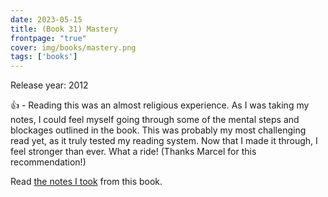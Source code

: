 ```yaml
---
date: 2023-05-15
title: (Book 31) Mastery
frontpage: "true"
cover: img/books/mastery.png
tags: ['books']
---
```


Release year: 2012

👍 - Reading this was an almost religious experience. As I was taking my notes, I could feel myself going through some of the mental steps and blockages outlined in the book. This was probably my most challenging read yet, as it truly tested my reading system. Now that I made it through, I feel stronger than ever. What a ride! (Thanks Marcel for this recommendation!)

Read [the notes I took](https://drive.google.com/file/d/1DKEBxVjpqRzeZK8ZxiSnOuKzSJOZ0y9Y/view?usp=drive_link) from this book.
